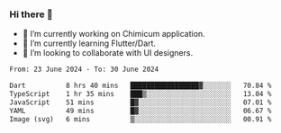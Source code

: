 ### Hi there 👋

<!--
**devcat37/devcat37** is a ✨ _special_ ✨ repository because its `README.md` (this file) appears on your GitHub profile.-->


- 🔭 I’m currently working on Chimicum application.
- 🌱 I’m currently learning Flutter/Dart.
- 👯 I’m looking to collaborate with UI designers.
<!-- - 🤔 I’m looking for help with ... -->

<!--START_SECTION:waka-->

```txt
From: 23 June 2024 - To: 30 June 2024

Dart          8 hrs 40 mins   █████████████████▓░░░░░░░   70.84 %
TypeScript    1 hr 35 mins    ███▒░░░░░░░░░░░░░░░░░░░░░   13.04 %
JavaScript    51 mins         █▓░░░░░░░░░░░░░░░░░░░░░░░   07.01 %
YAML          49 mins         █▓░░░░░░░░░░░░░░░░░░░░░░░   06.67 %
Image (svg)   6 mins          ▒░░░░░░░░░░░░░░░░░░░░░░░░   00.91 %
```

<!--END_SECTION:waka-->
